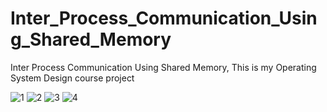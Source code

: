 # Inter_Process_Communication_Using_Shared_Memory
Inter Process Communication Using Shared Memory, This is my Operating System Design course project


![1](https://github.com/ShadmanShariar/Inter_Process_Communication_Using_Shared_Memory/assets/75669228/08bf4b8a-384a-48c7-bf9d-f3a98aa5d9ae)
![2](https://github.com/ShadmanShariar/Inter_Process_Communication_Using_Shared_Memory/assets/75669228/3fae0a78-5812-49cb-8049-c89b2fbb96a5)
![3](https://github.com/ShadmanShariar/Inter_Process_Communication_Using_Shared_Memory/assets/75669228/36028594-8230-4b90-bd1b-3959ec46212f)
![4](https://github.com/ShadmanShariar/Inter_Process_Communication_Using_Shared_Memory/assets/75669228/617b19e3-799e-4b6a-948b-0ec32648ceb4)
